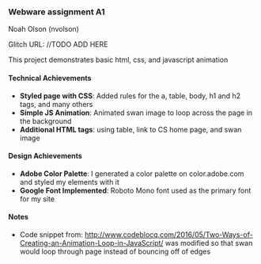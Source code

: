 ### Webware assignment A1 

Noah Olson (nvolson) 

Glitch URL: //TODO ADD HERE

This project demonstrates basic html, css, and javascript animation

#### Technical Achievements
- **Styled page with CSS**: Added rules for the a, table, body, h1 and h2 tags, and many others
- **Simple JS Animation**: Animated swan image to loop across the page in the background
- **Additional HTML tags**: using table, link to CS home page, and swan image

#### Design Achievements
- **Adobe Color Palette**: I generated a color palette on color.adobe.com and styled my elements with it
- **Google Font Implemented**: Roboto Mono font used as the primary font for my site

#### Notes
- Code snippet from: http://www.codeblocq.com/2016/05/Two-Ways-of-Creating-an-Animation-Loop-in-JavaScript/ was modified so that swan would loop through page instead of bouncing off of edges


